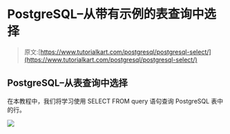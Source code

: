# PostgreSQL–从带有示例的表查询中选择

> 原文:[https://www.tutorialkart.com/postgresql/postgresql-select/](https://www.tutorialkart.com/postgresql/postgresql-select/)

## PostgreSQL–从表查询中选择

在本教程中，我们将学习使用 SELECT FROM query 语句查询 PostgreSQL 表中的行。

[![](../Images/925da31b32d6bc3827932f6c8afb11bb.png)](https://www.tutorialkart.com/)